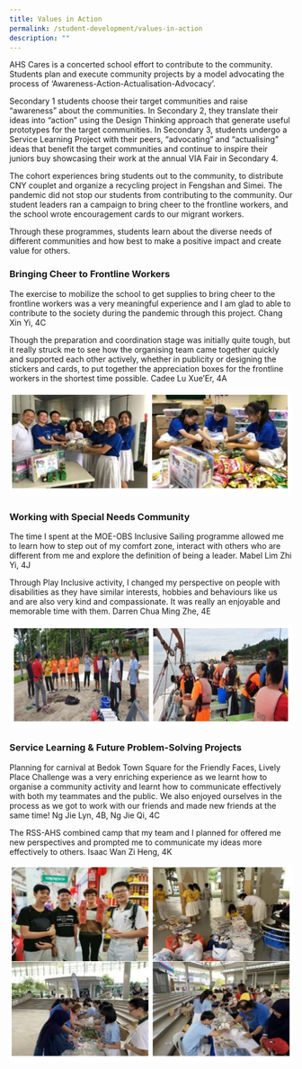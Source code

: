 ```yaml
---
title: Values in Action
permalink: /student-development/values-in-action
description: ""
---
```

AHS Cares is a concerted school effort to contribute to the community. Students plan and execute community projects by a model advocating the process of ‘Awareness-Action-Actualisation-Advocacy’.

Secondary 1 students choose their target communities and raise “awareness” about the communities. In Secondary 2, they translate their ideas into “action” using the Design Thinking approach that generate useful prototypes for the target communities. In Secondary 3, students undergo a Service Learning Project with their peers, “advocating” and “actualising” ideas that benefit the target communities and continue to inspire their juniors buy showcasing their work at the annual VIA Fair in Secondary 4.

The cohort experiences bring students out to the community, to distribute CNY couplet and organize a recycling project in Fengshan and Simei. The pandemic did not stop our students from contributing to the community. Our student leaders ran a campaign to bring cheer to the frontline workers, and the school wrote encouragement cards to our migrant workers.

Through these programmes, students learn about the diverse needs of different communities and how best to make a positive impact and create value for others.


### Bringing Cheer to Frontline Workers
The exercise to mobilize the school to get supplies to bring cheer to the frontline workers was a very meaningful experience and I am glad to able to contribute to the society during the pandemic through this project. Chang Xin Yi, 4C

Though the preparation and coordination stage was initially quite tough, but it really struck me to see how the organising team came together quickly and supported each other actively, whether in publicity or designing the stickers and cards, to put together the appreciation boxes for the frontline workers in the shortest time possible. Cadee Lu Xue’Er, 4A

![via1](/images/via1.png)

### Working with Special Needs Community
The time I spent at the MOE-OBS Inclusive Sailing programme allowed me to learn how to step out of my comfort zone, interact with others who are different from me and explore the definition of being a leader. Mabel Lim Zhi Yi, 4J

Through Play Inclusive activity, I changed my perspective on people with disabilities as they have similar interests, hobbies and behaviours like us and are also very kind and compassionate. It was really an enjoyable and memorable time with them. Darren Chua Ming Zhe, 4E

![via2](/images/via2.png)

### Service Learning & Future Problem-Solving Projects
Planning for carnival at Bedok Town Square for the Friendly Faces, Lively Place Challenge was a very enriching experience as we learnt how to organise a community activity and learnt how to communicate effectively with both my teammates and the public. We also enjoyed ourselves in the process as we got to work with our friends and made new friends at the same time! Ng Jie Lyn, 4B, Ng Jie Qi, 4C

The RSS-AHS combined camp that my team and I planned for offered me new perspectives and prompted me to communicate my ideas more effectively to others. Isaac Wan Zi Heng, 4K

![via3](/images/via3.png)
